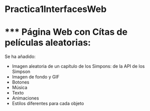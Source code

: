 # Practica1InterfacesWeb
# *** Página Web con Cítas de películas aleatorias:
Se ha añadido:
- Imagen aleatoria de un capítulo de los Simpons: de la API de los Simpson
- Imagen de fondo y GIF
- Botones
- Música
- Texto
- Animaciones
- Estilos diferentes para cada objeto

